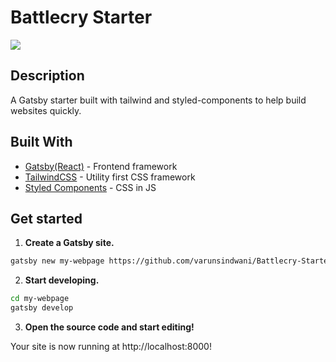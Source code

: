 # Battlecry Starter

![](https://i.ibb.co/NyskDRW/showcase.png)

## Description

A Gatsby starter built with tailwind and styled-components to help build websites quickly.

## Built With

* [Gatsby(React)](https://www.gatsbyjs.org/) - Frontend framework
* [TailwindCSS](https://tailwindcss.com/) - Utility first CSS framework
* [Styled Components](https://www.styled-components.com/) - CSS in JS

## Get started

1. **Create a Gatsby site.**
```sh
gatsby new my-webpage https://github.com/varunsindwani/Battlecry-Starter
```


2. **Start developing.**
```sh
cd my-webpage
gatsby develop
```


3. **Open the source code and start editing!**

Your site is now running at http://localhost:8000!

